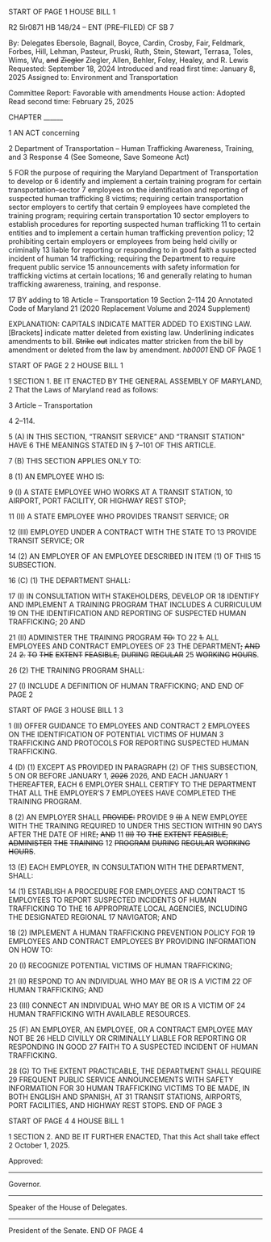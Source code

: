 START OF PAGE 1
HOUSE BILL 1

R2 5lr0871
HB 148/24 – ENT (PRE–FILED) CF SB 7

By: Delegates Ebersole, Bagnall, Boyce, Cardin, Crosby, Fair, Feldmark, Forbes,
Hill, Lehman, Pasteur, Pruski, Ruth, Stein, Stewart, Terrasa, Toles, Wims,
Wu, ~~and~~ ~~Ziegler~~ Ziegler, Allen, Behler, Foley, Healey, and R. Lewis
Requested: September 18, 2024
Introduced and read first time: January 8, 2025
Assigned to: Environment and Transportation

Committee Report: Favorable with amendments
House action: Adopted
Read second time: February 25, 2025

CHAPTER ______

1 AN ACT concerning

2 Department of Transportation – Human Trafficking Awareness, Training, and
3 Response
4 (See Someone, Save Someone Act)

5 FOR the purpose of requiring the Maryland Department of Transportation to develop or
6 identify and implement a certain training program for certain transportation–sector
7 employees on the identification and reporting of suspected human trafficking
8 victims; requiring certain transportation sector employers to certify that certain
9 employees have completed the training program; requiring certain transportation
10 sector employers to establish procedures for reporting suspected human trafficking
11 to certain entities and to implement a certain human trafficking prevention policy;
12 prohibiting certain employers or employees from being held civilly or criminally
13 liable for reporting or responding to in good faith a suspected incident of human
14 trafficking; requiring the Department to require frequent public service
15 announcements with safety information for trafficking victims at certain locations;
16 and generally relating to human trafficking awareness, training, and response.

17 BY adding to
18 Article – Transportation
19 Section 2–114
20 Annotated Code of Maryland
21 (2020 Replacement Volume and 2024 Supplement)

EXPLANATION: CAPITALS INDICATE MATTER ADDED TO EXISTING LAW.
[Brackets] indicate matter deleted from existing law.
Underlining indicates amendments to bill.
~~Strike~~ ~~out~~ indicates matter stricken from the bill by amendment or deleted from the law by
amendment. *hb0001*
END OF PAGE 1

START OF PAGE 2
2 HOUSE BILL 1

1 SECTION 1. BE IT ENACTED BY THE GENERAL ASSEMBLY OF MARYLAND,
2 That the Laws of Maryland read as follows:

3 Article – Transportation

4 2–114.

5 (A) IN THIS SECTION, “TRANSIT SERVICE” AND “TRANSIT STATION” HAVE
6 THE MEANINGS STATED IN § 7–101 OF THIS ARTICLE.

7 (B) THIS SECTION APPLIES ONLY TO:

8 (1) AN EMPLOYEE WHO IS:

9 (I) A STATE EMPLOYEE WHO WORKS AT A TRANSIT STATION,
10 AIRPORT, PORT FACILITY, OR HIGHWAY REST STOP;

11 (II) A STATE EMPLOYEE WHO PROVIDES TRANSIT SERVICE; OR

12 (III) EMPLOYED UNDER A CONTRACT WITH THE STATE TO
13 PROVIDE TRANSIT SERVICE; OR

14 (2) AN EMPLOYER OF AN EMPLOYEE DESCRIBED IN ITEM (1) OF THIS
15 SUBSECTION.

16 (C) (1) THE DEPARTMENT SHALL:

17 (I) IN CONSULTATION WITH STAKEHOLDERS, DEVELOP OR
18 IDENTIFY AND IMPLEMENT A TRAINING PROGRAM THAT INCLUDES A CURRICULUM
19 ON THE IDENTIFICATION AND REPORTING OF SUSPECTED HUMAN TRAFFICKING;
20 AND

21 (II) ADMINISTER THE TRAINING PROGRAM ~~TO:~~ TO
22 ~~1.~~ ALL EMPLOYEES AND CONTRACT EMPLOYEES OF
23 THE DEPARTMENT~~;~~ ~~AND~~
24 ~~2.~~ ~~TO~~ ~~THE~~ ~~EXTENT~~ ~~FEASIBLE,~~ ~~DURING~~ ~~REGULAR~~
25 ~~WORKING~~ ~~HOURS~~.

26 (2) THE TRAINING PROGRAM SHALL:

27 (I) INCLUDE A DEFINITION OF HUMAN TRAFFICKING; AND
END OF PAGE 2

START OF PAGE 3
HOUSE BILL 1 3

1 (II) OFFER GUIDANCE TO EMPLOYEES AND CONTRACT
2 EMPLOYEES ON THE IDENTIFICATION OF POTENTIAL VICTIMS OF HUMAN
3 TRAFFICKING AND PROTOCOLS FOR REPORTING SUSPECTED HUMAN TRAFFICKING.

4 (D) (1) EXCEPT AS PROVIDED IN PARAGRAPH (2) OF THIS SUBSECTION,
5 ON OR BEFORE JANUARY 1, ~~2026~~ 2026, AND EACH JANUARY 1 THEREAFTER, EACH
6 EMPLOYER SHALL CERTIFY TO THE DEPARTMENT THAT ALL THE EMPLOYER’S
7 EMPLOYEES HAVE COMPLETED THE TRAINING PROGRAM.

8 (2) AN EMPLOYER SHALL ~~PROVIDE:~~ PROVIDE
9 ~~(I)~~ A NEW EMPLOYEE WITH THE TRAINING REQUIRED
10 UNDER THIS SECTION WITHIN 90 DAYS AFTER THE DATE OF HIRE~~;~~ ~~AND~~
11 ~~(II)~~ ~~TO~~ ~~THE~~ ~~EXTENT~~ ~~FEASIBLE,~~ ~~ADMINISTER~~ ~~THE~~ ~~TRAINING~~
12 ~~PROGRAM~~ ~~DURING~~ ~~REGULAR~~ ~~WORKING~~ ~~HOURS~~.

13 (E) EACH EMPLOYER, IN CONSULTATION WITH THE DEPARTMENT, SHALL:

14 (1) ESTABLISH A PROCEDURE FOR EMPLOYEES AND CONTRACT
15 EMPLOYEES TO REPORT SUSPECTED INCIDENTS OF HUMAN TRAFFICKING TO THE
16 APPROPRIATE LOCAL AGENCIES, INCLUDING THE DESIGNATED REGIONAL
17 NAVIGATOR; AND

18 (2) IMPLEMENT A HUMAN TRAFFICKING PREVENTION POLICY FOR
19 EMPLOYEES AND CONTRACT EMPLOYEES BY PROVIDING INFORMATION ON HOW TO:

20 (I) RECOGNIZE POTENTIAL VICTIMS OF HUMAN TRAFFICKING;

21 (II) RESPOND TO AN INDIVIDUAL WHO MAY BE OR IS A VICTIM
22 OF HUMAN TRAFFICKING; AND

23 (III) CONNECT AN INDIVIDUAL WHO MAY BE OR IS A VICTIM OF
24 HUMAN TRAFFICKING WITH AVAILABLE RESOURCES.

25 (F) AN EMPLOYER, AN EMPLOYEE, OR A CONTRACT EMPLOYEE MAY NOT BE
26 HELD CIVILLY OR CRIMINALLY LIABLE FOR REPORTING OR RESPONDING IN GOOD
27 FAITH TO A SUSPECTED INCIDENT OF HUMAN TRAFFICKING.

28 (G) TO THE EXTENT PRACTICABLE, THE DEPARTMENT SHALL REQUIRE
29 FREQUENT PUBLIC SERVICE ANNOUNCEMENTS WITH SAFETY INFORMATION FOR
30 HUMAN TRAFFICKING VICTIMS TO BE MADE, IN BOTH ENGLISH AND SPANISH, AT
31 TRANSIT STATIONS, AIRPORTS, PORT FACILITIES, AND HIGHWAY REST STOPS.
END OF PAGE 3

START OF PAGE 4
4 HOUSE BILL 1

1 SECTION 2. AND BE IT FURTHER ENACTED, That this Act shall take effect
2 October 1, 2025.

Approved:

________________________________________________________________________________
Governor.

________________________________________________________________________________
Speaker of the House of Delegates.

________________________________________________________________________________
President of the Senate.
END OF PAGE 4